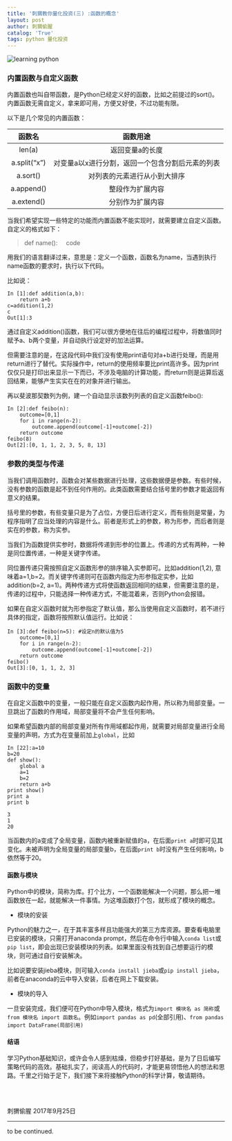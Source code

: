 ```yaml
---
title: '刺猬教你量化投资(三) :函数的概念'
layout: post
author: 刺猬偷腥
catalog: 'True'
tags: python 量化投资
---
```

![](https://timgsa.baidu.com/timg?image&quality=80&size=b9999_10000&sec=1505928760070&di=aae426e9965e0a6b599984935ce7adf0&imgtype=0&src=http%3A%2F%2Fediterupload.eepw.com.cn%2F201411%2F48601416902987.jpg "learning python")

### 内置函数与自定义函数

内置函数也叫自带函数，是Python已经定义好的函数，比如之前提过的sort()。 内置函数无需自定义，拿来即可用，方便又好使，不过功能有限。

以下是几个常见的内置函数：

|函数名|函数用途
|:---:|:---:|
len(a)|返回变量a的长度
a.split(“x”)|对变量a以x进行分割，返回一个包含分割后元素的列表
a.sort()|对列表的元素进行从小到大排序
a.append()|整段作为扩展内容
a.extend()|分别作为扩展内容

当我们希望实现一些特定的功能而内置函数不能实现时，就需要建立自定义函数。自定义的格式如下：

>def name():
    code

用我们的语言翻译过来，意思是：定义一个函数，函数名为name，当遇到执行name函数的要求时，执行以下代码。

比如说：
```
In [1]:def addition(a,b):
    return a+b     
c=addition(1,2)
c
Out[1]:3  
```
通过自定义addition()函数，我们可以很方便地在往后的编程过程中，将数值同时赋予a、b两个变量，并自动执行设定好的加法运算。

但需要注意的是，在这段代码中我们没有使用print语句对a+b进行处理，而是用return进行了替代。实际操作中，return的使用频率要比print高许多。因为print仅仅只是打印出来显示一下而已，不涉及电脑的计算功能，而return则是运算后返回结果，能够产生实实在在的对象并进行输出。

再以斐波那契数列为例，建一个自动显示该数列列表的自定义函数feibo():
```
In [2]:def feibo(n):
    outcome=[0,1]
    for i in range(n-2):
        outcome.append(outcome[-1]+outcome[-2])
    return outcome
feibo(8)
Out[2]:[0, 1, 1, 2, 3, 5, 8, 13]
```
### 参数的类型与传递

当我们调用函数时，函数会对某些数据进行处理，这些数据便是参数。有些时候，没有参数的函数是起不到任何作用的。此类函数需要结合括号里的参数才能返回有意义的结果。

括号里的参数，有些变量只是为了占位，方便日后进行定义，而有些则是常量，为程序指明了应当处理的内容是什么。前者是形式上的参数，称为形参，而后者则是实在的参数，称为实参。

当我们为函数提供实参时，数据将传递到形参的位置上。传递的方式有两种，一种是同位置传递，一种是关键字传递。

同位置传递只需按照自定义函数形参的排序输入实参即可。比如addition(1,2), 意味着a=1,b=2。而关键字传递则可在函数内指定为形参指定实参，比如addition(b=2, a=1)。两种传递方式将使函数返回相同的结果，但需要注意的是，传递的过程中，只能选择一种传递方式，不能混着来，否则Python会报错。

如果在自定义函数时就为形参指定了默认值，那么当使用自定义函数时，若不进行具体的指定，函数将按照默认值运行。比如说：
```
In [3]:def feibo(n=5): #设定n的默认值为5
    outcome=[0,1]
    for i in range(n-2):
        outcome.append(outcome[-1]+outcome[-2])
    return outcome
feibo()
Out[3]:[0, 1, 1, 2, 3]
```
### 函数中的变量

在自定义函数中的变量，一般只能在自定义函数内起作用，所以称为局部变量。一旦跳出了函数的作用域，局部变量将不会产生任何影响。

如果希望函数内部的局部变量对所有作用域都起作用，就需要对局部变量进行全局变量的声明，方式为在变量前加上`global`，比如
```
In [22]:a=10
b=20
def show():
    global a
    a=1
    b=2
    return a+b
print show()
print a
print b

3
1
20
```
当函数内的a变成了全局变量，函数内被重新赋值的a，在后面`print a`时即可见其变化。未被声明为全局变量的局部变量b，在后面`print b`时没有产生任何影响，b依然等于20。

#### 函数与模块

Python中的模块，简称为库。打个比方，一个函数能解决一个问题，那么把一堆函数放在一起，就能解决一件事情。为这堆函数打个包，就形成了模块的概念。

* 模块的安装

Python的魅力之一，在于其丰富多样且功能强大的第三方库资源。要查看电脑里已安装的模块，只需打开anaconda prompt，然后在命令行中输入`conda list`或`pip list`，即会出现已安装模块的列表。如果里面没有找到自己想要运行的模块，则可通过自行安装解决。

比如说要安装jieba模块，则可输入`conda install jieba`或`pip install jieba`，前者在anaconda的云中导入安装，后者在网上下载安装。

* 模块的导入

一旦安装完成，我们便可在Python中导入模块，格式为`import 模块名 as 简称`或`from 模块名 import 函数名`。例如`import pandas as pd`(全部引用)、`from pandas import DataFrame(局部引用)`

#### 结语

学习Python基础知识，或许会令人感到枯燥，但稳步打好基础，是为了日后编写策略代码的高效。基础扎实了，阅读高人的代码时，才能更易领悟他人的想法和思路。千里之行始于足下，我们接下来将接触Python的科学计算，敬请期待。



<br/><br/>

刺猬偷腥
2017年9月25日
***
to be continued.